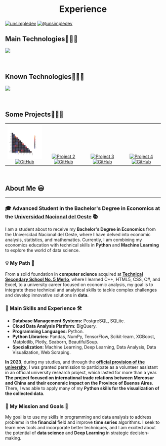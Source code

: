 <h1 align="center">Experience</h1>

<p align="left">
<a href="https://www.linkedin.com/in/kne1/" target="blank"><img align="center" src="https://img.shields.io/badge/LinkedIn-0077B5?style=for-the-badge&logo=linkedin&logoColor=white" alt="unsimpledev"/></a>
<a href = "mailto:knauselias29@gmail.com" target="blank"><img align="center" src="https://img.shields.io/badge/Gmail-D14836?style=for-the-badge&logo=gmail&logoColor=white" alt="@unsimpledev"  /></a>
</p>

<h2>Main Technologies👨🏻‍💻</h2>
<!--tech stack icons-->
<p align="left">
  <a href="https://skillicons.dev">
    <img src="https://skillicons.dev/icons?i=py,tensorflow,sklearn,postgres,sqlite,git,aws,gcp,cpp&perline=12" />
  </a>
</p>
<br>

<h2>Known Technologies👨🏻‍💻</h2>
<!--tech stack icons-->
<p align="left">
  <a href="https://skillicons.dev">
    <img src="https://skillicons.dev/icons?i=vscode,anaconda,azure,arduino,blender,notion,mongodb,replit,octave,html,css,php,mysql,github,docker,bash,linux,&perline=12" />
  </a>
</p>
<br>

<!-------------------------->

<h2>Some Projects👨🏻‍💻</h2>

<table align="center" style="width: 100%; table-layout: fixed;">
    <tr valign="bottom">
        <td width="25%" align="center">
            <a href="https://github.com/KnEl1a/Data-Analysis-with-Python" title="Go to Source">
                <img align="center" width="100%" src="https://github.com/KnEl1a/Data-Analysis-with-Python/raw/main/medical-data/heatmap.png" alt="Project 1"/>
            </a>
            <br>
            <a href="https://github.com/KnEl1a/Data-Analysis-with-Python" target="blank">
                <img src="https://img.shields.io/badge/GitHub-100000?style=for-the-badge&logo=github&logoColor=white" alt="GitHub"/>
            </a>
        </td>
        <td width="25%" align="center">
            <a href="https://github.com/KnEl1a/Python-Data-Analytics-Proyecto-I.y.D.-U.N.O" title="Go to Source">
                <img align="center" width="100%" src="https://github.com/KnEl1a/Python-Data-Analytics-Proyecto-I.y.D.-U.N.O/blob/main/Graf.%2028/DONA2%20textNegro.png" alt="Project 2"/>
            </a>
            <br>
            <a href="https://github.com/KnEl1a/Python-Data-Analytics-Proyecto-I.y.D.-U.N.O" target="blank">
                <img src="https://img.shields.io/badge/GitHub-100000?style=for-the-badge&logo=github&logoColor=white" alt="GitHub"/>
            </a>
        </td>
        <td width="25%" align="center">
            <a href="https://github.com/KnEl1a/PostgreSQL-GIT-BashScript/tree/main/PSQL-Salon-Appointment-Scheduler-main" title="Go to Source">
                <img align="center" width="100%" src="https://camo.githubusercontent.com/64f86cba5012b9032dad7d9fe615ce17ed7aad2ceea05dafba95a5ebb4b7a279/68747470733a2f2f692e706f7374696d672e63632f5164643451514d712f706578656c732d64656c626561757479626f782d3835333432372d312e6a7067" alt="Project 3"/>
            </a>
            <br>
            <a href="https://github.com/KnEl1a/PostgreSQL-GIT-BashScript/tree/main/PSQL-Salon-Appointment-Scheduler-main" target="blank">
                <img src="https://img.shields.io/badge/GitHub-100000?style=for-the-badge&logo=github&logoColor=white" alt="GitHub"/>
            </a>
        </td>
        <td width="25%" align="center">
            <a href="https://github.com/KnEl1a/fcp-ML-and-DL-proyects" title="Go to Source">
                <img align="center" width="100%" src="https://github.com/KnEl1a/fcp-ML-and-DL-proyects/raw/main/sec_14_GRU%20curve.png" alt="Project 4"/>
            </a>
            <br>
            <a href="https://github.com/KnEl1a/fcp-ML-and-DL-proyects" target="blank">
                <img src="https://img.shields.io/badge/GitHub-100000?style=for-the-badge&logo=github&logoColor=white" alt="GitHub"/>
            </a>
        </td>
    </tr>
</table>

<br>
<!----------------->

<h2>About Me 😃</h2>
<!--Intro start-->

<p align="left">

---

### 🎓 Advanced Student in the Bachelor's Degree in Economics at the [Universidad Nacional del Oeste](https://www.uno.edu.ar/) 📚

I am a student about to receive my **Bachelor's Degree in Economics** from the Universidad Nacional del Oeste, where I have delved into economic analysis, statistics, and mathematics. Currently, I am combining my economics education with technical skills in **Python** and **Machine Learning** to explore the world of data science.

### 💡 My Path 🚀

From a solid foundation in **computer science** acquired at [**Technical Secondary School No. 5 Merlo**](https://tecnica5merlo.edu.ar/), where I learned C++, HTML5, CSS, C#, and Excel, to a university career focused on economic analysis, my goal is to integrate these technical and analytical skills to tackle complex challenges and develop innovative solutions in **data**.

### 🔧 Main Skills and Experience 🛠️

- **Database Management Systems:** PostgreSQL, SQLite.
- **Cloud Data Analysis Platform:** BigQuery.
- **Programming Languages:** Python.
- **Python Libraries:** Pandas, NumPy, TensorFlow, Scikit-learn, XGBoost, Matplotlib, Plotly, Seaborn, BeautifulSoup.
- **Specialization:** Machine Learning, Deep Learning, Data Analysis, Data Visualization, Web Scraping.

**In 2023**, during my studies, and through the [**official provision of the university**](https://www.uno.edu.ar/images/documentos/PROYECTOID/Disposicion%20SCyT%20n%2016-2023.pdf), I was granted permission to participate as a volunteer assistant in an official university research project, which lasted for more than a year. **The project focused on international trade relations between Mercosur and China and their economic impact on the Province of Buenos Aires**. There, I was able to apply many of my **Python skills for the visualization of the collected data**.


<!-- - **Projects:** . . . Official Research Project at my University: Economic and Commercial Relations between the Province of Buenos Aires, MERCOSUR, and the People's Republic of China. -->

### 🌟 My Mission and Goals 🌟

My goal is to use my skills in programming and data analysis to address problems in the **financial** field and improve **time series** algorithms. I seek to learn new tools and incorporate better techniques, and I am excited about the potential of **data science** and **Deep Learning** in strategic decision-making.

<!--Intro end-->
</p>
<br>
